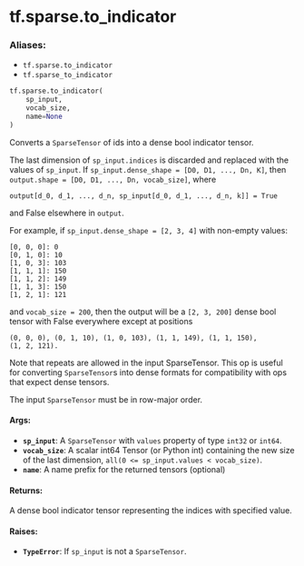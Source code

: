 <div itemscope itemtype="http://developers.google.com/ReferenceObject">
<meta itemprop="name" content="tf.sparse.to_indicator" />
<meta itemprop="path" content="Stable" />
</div>

# tf.sparse.to_indicator

### Aliases:

* `tf.sparse.to_indicator`
* `tf.sparse_to_indicator`

``` python
tf.sparse.to_indicator(
    sp_input,
    vocab_size,
    name=None
)
```

Converts a `SparseTensor` of ids into a dense bool indicator tensor.

The last dimension of `sp_input.indices` is discarded and replaced with
the values of `sp_input`.  If `sp_input.dense_shape = [D0, D1, ..., Dn, K]`,
then `output.shape = [D0, D1, ..., Dn, vocab_size]`, where

    output[d_0, d_1, ..., d_n, sp_input[d_0, d_1, ..., d_n, k]] = True

and False elsewhere in `output`.

For example, if `sp_input.dense_shape = [2, 3, 4]` with non-empty values:

    [0, 0, 0]: 0
    [0, 1, 0]: 10
    [1, 0, 3]: 103
    [1, 1, 1]: 150
    [1, 1, 2]: 149
    [1, 1, 3]: 150
    [1, 2, 1]: 121

and `vocab_size = 200`, then the output will be a `[2, 3, 200]` dense bool
tensor with False everywhere except at positions

    (0, 0, 0), (0, 1, 10), (1, 0, 103), (1, 1, 149), (1, 1, 150),
    (1, 2, 121).

Note that repeats are allowed in the input SparseTensor.
This op is useful for converting `SparseTensor`s into dense formats for
compatibility with ops that expect dense tensors.

The input `SparseTensor` must be in row-major order.

#### Args:

* <b>`sp_input`</b>: A `SparseTensor` with `values` property of type `int32` or
    `int64`.
* <b>`vocab_size`</b>: A scalar int64 Tensor (or Python int) containing the new size
    of the last dimension, `all(0 <= sp_input.values < vocab_size)`.
* <b>`name`</b>: A name prefix for the returned tensors (optional)


#### Returns:

A dense bool indicator tensor representing the indices with specified value.


#### Raises:

* <b>`TypeError`</b>: If `sp_input` is not a `SparseTensor`.